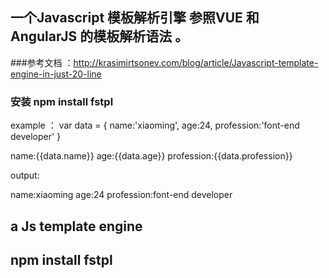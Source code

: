 ## 一个Javascript 模板解析引擎 参照VUE 和AngularJS 的模板解析语法 。 
###参考文档 ：http://krasimirtsonev.com/blog/article/Javascript-template-engine-in-just-20-line
### 安装 npm install fstpl


example ： 
var data = {
name:'xiaoming',
age:24,
profession:'font-end developer'
}

<span>name:{{data.name}}</span>
<span>age:{{data.age}}</span>
<span>profession:{{data.profession}}</span>

output:

name:xiaoming
age:24
profession:font-end developer



## a Js template engine 
## npm install fstpl

